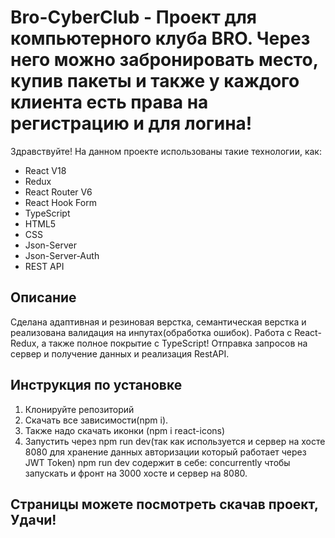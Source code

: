 # Bro-CyberClub - Проект для компьютерного клуба BRO. Через него можно забронировать место, купив  пакеты и также у каждого клиента есть права на регистрацию и для логина! 

Здравствуйте!  На данном проекте использованы такие технологии, как:
- React V18
- Redux
- React Router V6
- React Hook Form
- TypeScript
- HTML5
- CSS
- Json-Server
- Json-Server-Auth
- REST API

## Описание
Сделана адаптивная и резиновая верстка, семантическая верстка и реализована валидация на инпутах(обработка ошибок). Работа с React-Redux, а также полное покрытие с TypeScript! Отправка запросов на сервер и получение данных и реализация RestAPI.

## Инструкция по установке

1. Клонируйте репозиторий
2. Скачать все зависимости(npm i).
3. Также надо скачать иконки (npm i react-icons)
4. Запустить через npm run dev(так как используется и сервер на хосте 8080 для хранение данных авторизации который работает через JWT Token)
   npm run dev содержит в себе: concurrently чтобы запускать и фронт на 3000 хосте и сервер на 8080.


## Cтраницы можете посмотреть скачав проект, Удачи!




